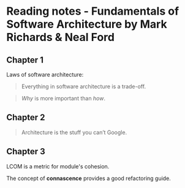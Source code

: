 # Reading notes - Fundamentals of Software Architecture by Mark Richards & Neal Ford

## Chapter 1

Laws of software architecture:
> Everything in software architecture is a trade-off.

> _Why_ is more important than _how_.

## Chapter 2

> Architecture is the stuff you can’t Google.

## Chapter 3

LCOM is a metric for module's cohesion.

The concept of **connascence** provides a good refactoring guide.
